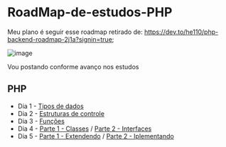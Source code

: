 # RoadMap-de-estudos-PHP
Meu plano é seguir esse roadmap retirado de:
https://dev.to/he110/php-backend-roadmap-2j1a?signin=true;

![image](https://user-images.githubusercontent.com/38821945/175754958-8a62abec-abb9-48e3-a69b-1da0120d6a63.png)

Vou postando conforme avanço nos estudos

## PHP
 - Dia 1 - [Tipos de dados](https://github.com/Unix-User/RoadMap-de-estudos-PHP/blob/main/01-DataTypes.md)
 - Dia 2 - [Estruturas de controle](https://github.com/Unix-User/RoadMap-de-estudos-PHP/blob/main/02-Control-Structures.md)
 - Dia 3 - [Funções](https://github.com/Unix-User/RoadMap-de-estudos-PHP/blob/main/03-Functions.md)
 - Dia 4 - [Parte 1 - Classes](https://github.com/Unix-User/RoadMap-de-estudos-PHP/blob/main/04-Classes.md) / [Parte 2 - Interfaces](https://github.com/Unix-User/RoadMap-de-estudos-PHP/blob/main/05-Interfaces.md)
 - Dia 5 - [Parte 1 - Extendendo](https://github.com/Unix-User/RoadMap-de-estudos-PHP/blob/main/06-Extending) / [Parte 2 - Iplementando](#)
